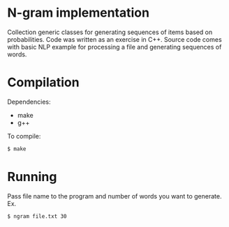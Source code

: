 # N-gram implementation
Collection generic classes for generating sequences of items based on probabilities.
Code was written as an exercise in C++.  Source code comes with basic NLP example 
for processing a file and generating sequences of words.

# Compilation
Dependencies:
* make
* g++

To compile:
```bash
$ make
```

# Running
Pass file name to the program and number of words you want to generate.
Ex.
```bash
$ ngram file.txt 30

```


